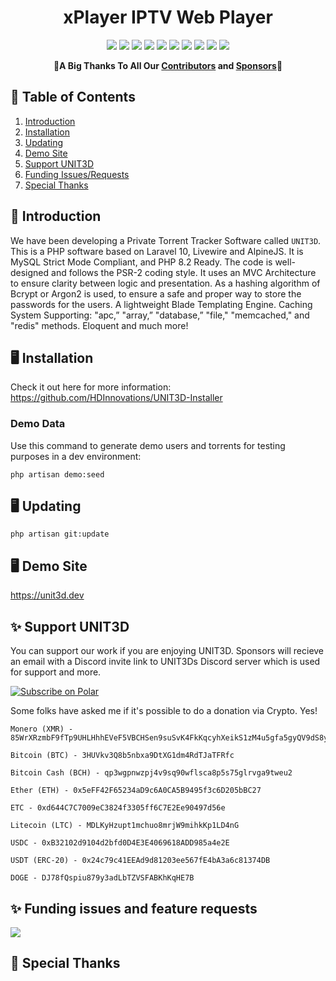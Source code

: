 <h1 align="center">xPlayer IPTV Web Player</h1>

<p align="center">
    <a href="http://laravel.com"><img src="https://img.shields.io/badge/Laravel-11-brightgreen" /></a> 
    <a href="http://laravel.com"><img src="https://img.shields.io/github/downloads/ToastyToast25/xPlayer/total" /></a> 
    <a href="http://laravel.com"><img src="https://img.shields.io/github/repo-size/ToastyToast25/xPlayer" /></a> 
    <a href="https://github.com/HDInnovations/UNIT3D/blob/master/LICENSE"><img src="https://img.shields.io/badge/License-AGPL%20v3.0-yellow.svg" /></a>
    <a href="https://github.com/HDInnovations/UNIT3D-Community-Edition/actions/workflows/lint.yml/badge.svg?branch=master"><img src="https://github.com/HDInnovations/UNIT3D-Community-Edition/actions/workflows/lint.yml/badge.svg?branch=master" /></a>
    <a href="https://github.com/HDInnovations/UNIT3D-Community-Edition/actions/workflows/phpunit-test.yml/badge.svg?branch=master"><img src="https://github.com/HDInnovations/UNIT3D-Community-Edition/actions/workflows/phpunit-test.yml/badge.svg?branch=master" /></a>
    <a href="https://github.com/HDInnovations/UNIT3D-Community-Edition/actions/workflows/compile-assets-test.yml/badge.svg?branch=master"><img src="https://github.com/HDInnovations/UNIT3D-Community-Edition/actions/workflows/compile-assets-test.yml/badge.svg?branch=master" /></a>
    <a href="https://github.com/HDInnovations/UNIT3D-Community-Edition/actions/workflows/larastan.yml/badge.svg?branch=master"><img src="https://github.com/HDInnovations/UNIT3D-Community-Edition/actions/workflows/larastan.yml/badge.svg?branch=master" /></a>
    <a href="https://github.com/HDInnovations/UNIT3D-Community-Edition/actions/workflows/prettier-blade.yml/badge.svg?branch=master"><img src="https://github.com/HDInnovations/UNIT3D-Community-Edition/actions/workflows/prettier-blade.yml/badge.svg?branch=master" /></a> 
    <a href="https://polar.sh/HDInnovations"><img src="https://polar.sh/embed/seeks-funding-shield.svg?org=HDInnovations" /></a>
</p>

<p align="center">
    🎉<b>A Big Thanks To All Our <a href="https://github.com/HDInnovations/UNIT3D-Community-Edition/graphs/contributors">Contributors</a> and <a href="https://polar.sh/HDInnovations/subscriptions">Sponsors</a></b>🎉
</p>

## 📝 Table of Contents

1. [Introduction](#introduction)
2. [Installation](#installation)
3. [Updating](#updating)
4. [Demo Site](#demo)
5. [Support UNIT3D](#support)
6. [Funding Issues/Requests](#funding)
7. [Special Thanks](#thanks)


## <a name="introduction"></a> 🧐 Introduction

We have been developing a Private Torrent Tracker Software called `UNIT3D`. This is a PHP software based on Laravel 10, Livewire and AlpineJS. It is MySQL Strict Mode Compliant, and PHP 8.2 Ready. The code is well-designed and follows the PSR-2 coding style. It uses an MVC Architecture to ensure clarity between logic and presentation. As a hashing algorithm of Bcrypt or Argon2 is used, to ensure a safe and proper way to store the passwords for the users. A lightweight Blade Templating Engine. Caching System Supporting: "apc,” "array,” "database,” "file," "memcached," and "redis" methods. Eloquent and much more!

## <a name="installation"></a> 🖥️ Installation

Check it out here for more information: https://github.com/HDInnovations/UNIT3D-Installer

### Demo Data

Use this command to generate demo users and torrents for testing purposes in a dev environment:

`php artisan demo:seed`

## <a name="updating"></a> 🖥️ Updating
`php artisan git:update`

## <a name="demo"></a> 🖥️ Demo Site
https://unit3d.dev

## <a name="support"></a> ✨ Support UNIT3D

You can support our work if you are enjoying UNIT3D. Sponsors will recieve an email with a Discord invite link to UNIT3Ds Discord server which is used for support and more.

<a href="https://polar.sh/HDInnovations"><picture><source media="(prefers-color-scheme: dark)" srcset="https://polar.sh/embed/subscribe.svg?org=HDInnovations&label=Subscribe&darkmode"><img alt="Subscribe on Polar" src="https://polar.sh/embed/subscribe.svg?org=HDInnovations&label=Subscribe"></picture></a>

Some folks have asked me if it's possible to do a donation via Crypto. Yes!
```
Monero (XMR) - 85WrXRzmbF9fTp9UHLHhhEVeF5VBCHSen9suSvK4FkKqcyhXeikS1zM4u5gfa5gyQV9dS8yuoDwMGBJ1rQ8w1CWkJXN9kSo

Bitcoin (BTC) - 3HUVkv3Q8b5nbxa9DtXG1dm4RdTJaTFRfc

Bitcoin Cash (BCH) - qp3wgpnwzpj4v9sq90wflsca8p5s75glrvga9tweu2

Ether (ETH) - 0x5eFF42F65234aD9c6A0CA5B9495f3c6D205bBC27
    
ETC - 0xd644C7C7009eC3824f3305ff6C7E2Ee90497d56e    

Litecoin (LTC) - MDLKyHzupt1mchuo8mrjW9mihkKp1LD4nG

USDC - 0xB32102d9104d2bfd0D4E3E4069618ADD985a4e2E

USDT (ERC-20) - 0x24c79c41EEAd9d81203ee567fE4bA3a6c81374DB

DOGE - DJ78fQspiu879y3adLbTZVSFABKhKqHE7B
```

## <a name="funding"></a> ✨ Funding issues and feature requests

<a href="https://polar.sh/HDInnovations"><img src="https://polar.sh/embed/fund-our-backlog.svg?org=HDInnovations" /></a>

## <a name="thanks"></a> 🎉 Special Thanks
